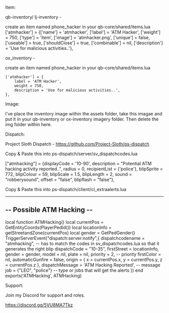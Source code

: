 Item:

qb-inventory/ lj-inventory -

create an item named phone_hacker in your qb-core/shared/items.lua
	['atmhacker'] 			 = {['name'] = 'atmhacker', 			  	['label'] = 'ATM Hacker', 			['weight'] = 750, 		['type'] = 'item', 		['image'] = 'atmhacker.png', 	['unique'] = false, 	['useable'] = true, 	['shouldClose'] = true,	   ['combinable'] = nil,   ['description'] = 'Use for malicious activities..'},

ox_inventory -

create an item named phone_hacker in your qb-core/shared/items.lua

	['atmhacker'] = {
		label = 'ATM Hacker',
		weight = 750,
        description = 'Use for malicious activities..',
	},

Image:

I've place the inventory image within the assets folder, take this imagae and put it in your qb-inventory or ox-inventory imagery folder. Then delete the img folder within here.

Dispatch:

Project Sloth Dispatch - https://github.com/Project-Sloth/ps-dispatch

Copy & Paste this into ps-dispatch/server/sv_dispatchcodes.lua

["atmhacking"] =  {displayCode = '10-90', description = "Potential ATM hacking activity reported..", radius = 0, recipientList = {'police'}, blipSprite = 772, blipColour = 59, blipScale = 1.5, blipLength = 2, sound = "robberysound", offset = "false", blipflash = "false"},

Copy & Paste this into ps-dispatch/client/cl_extraalerts.lua

---------------------------
-- Possible ATM Hacking --
---------------------------

local function ATMHacking()
    local currentPos = GetEntityCoords(PlayerPedId())
    local locationInfo = getStreetandZone(currentPos)
    local gender = GetPedGender()
    TriggerServerEvent("dispatch:server:notify",{
        dispatchcodename = "atmhacking", -- has to match the codes in sv_dispatchcodes.lua so that it generates the right blip
        dispatchCode = "10-35",
        firstStreet = locationInfo,
        gender = gender,
        model = nil,
        plate = nil,
        priority = 2, -- priority
        firstColor = nil,
        automaticGunfire = false,
        origin = {
            x = currentPos.x,
            y = currentPos.y,
            z = currentPos.z
        },
        dispatchMessage = 'ATM Hacking Reported', -- message
        job = {"LEO", "police"} -- type or jobs that will get the alerts
    })
end
exports('ATMHacking', ATMHacking)

Support:

Join my Discord for support and roles.

https://discord.gg/5VU8MA7Tkz
